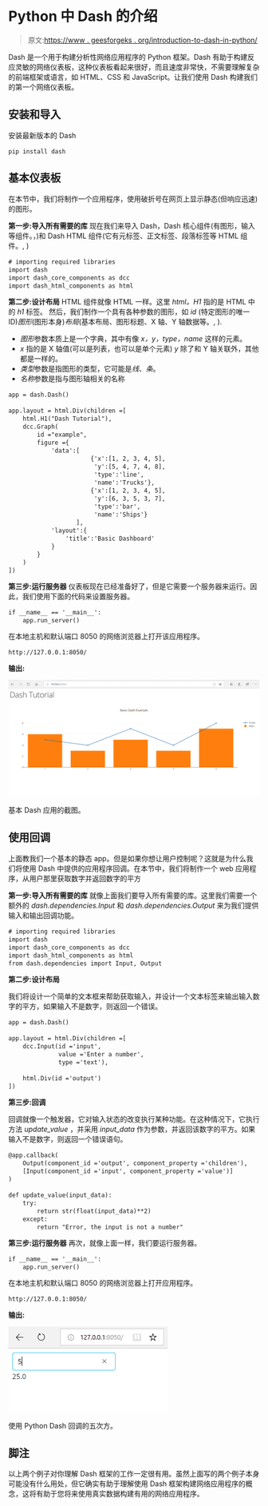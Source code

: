 # Python 中 Dash 的介绍

> 原文:[https://www . geesforgeks . org/introduction-to-dash-in-python/](https://www.geeksforgeeks.org/introduction-to-dash-in-python/)

Dash 是一个用于构建分析性网络应用程序的 Python 框架。Dash 有助于构建反应灵敏的网络仪表板，这种仪表板看起来很好，而且速度非常快，不需要理解复杂的前端框架或语言，如 HTML、CSS 和 JavaScript。让我们使用 Dash 构建我们的第一个网络仪表板。

## 安装和导入

安装最新版本的 Dash

```
pip install dash

```

## 基本仪表板

在本节中，我们将制作一个应用程序，使用破折号在网页上显示静态(但响应迅速)的图形。

**第一步:导入所有需要的库**
现在我们来导入 Dash，Dash 核心组件(有图形，输入等组件。，)和 Dash HTML 组件(它有元标签、正文标签、段落标签等 HTML 组件。, )

```
# importing required libraries
import dash
import dash_core_components as dcc    
import dash_html_components as html
```

**第二步:设计布局**
HTML 组件就像 HTML 一样。这里 *html。H1* 指的是 HTML 中的 *h1* 标签。
然后，我们制作一个具有各种参数的图形，如 *id* (特定图形的唯一 ID)*图形*(图形本身)*布局*(基本布局、图形标题、X 轴、Y 轴数据等。, ).

*   *图形*参数本质上是一个字典，其中有像 *x，y，type，name* 这样的元素。
*   *x* 指的是 X 轴值(可以是列表，也可以是单个元素) *y* 除了和 Y 轴关联外，其他都是一样的。
*   *类型*参数是指图形的类型，它可能是*线*、*条*。
*   *名称*参数是指与图形轴相关的名称

```
app = dash.Dash()

app.layout = html.Div(children =[
    html.H1("Dash Tutorial"),
    dcc.Graph(
        id ="example",
        figure ={
            'data':[
                       {'x':[1, 2, 3, 4, 5],
                        'y':[5, 4, 7, 4, 8],
                        'type':'line', 
                        'name':'Trucks'},
                       {'x':[1, 2, 3, 4, 5], 
                        'y':[6, 3, 5, 3, 7], 
                        'type':'bar',
                        'name':'Ships'}
                   ],
            'layout':{
                'title':'Basic Dashboard'
            }
        }
    )
])
```

**第三步:运行服务器**
仪表板现在已经准备好了，但是它需要一个服务器来运行。因此，我们使用下面的代码来设置服务器。

```
if __name__ == '__main__':
    app.run_server()
```

在本地主机和默认端口 8050 的网络浏览器上打开该应用程序。

```
http://127.0.0.1:8050/

```

**输出:**

![](img/ac4af82c6670a374a041233da7f41839.png)

基本 Dash 应用的截图。

## 使用回调

上面教我们一个基本的静态 app。但是如果你想让用户控制呢？这就是为什么我们将使用 Dash 中提供的应用程序回调。在本节中，我们将制作一个 web 应用程序，从用户那里获取数字并返回数字的平方

**第一步:导入所有需要的库**
就像上面我们要导入所有需要的库。这里我们需要一个额外的 *dash.dependencies.Input* 和 *dash.dependencies.Output* 来为我们提供输入和输出回调功能。

```
# importing required libraries
import dash
import dash_core_components as dcc    
import dash_html_components as html
from dash.dependencies import Input, Output 
```

**第二步:设计布局**

我们将设计一个简单的文本框来帮助获取输入，并设计一个文本标签来输出输入数字的平方，如果输入不是数字，则返回一个错误。

```
app = dash.Dash()

app.layout = html.Div(children =[
    dcc.Input(id ='input', 
              value ='Enter a number', 
              type ='text'),

    html.Div(id ='output')
])
```

**第三步:回调**

回调就像一个触发器，它对输入状态的改变执行某种功能。在这种情况下，它执行方法 *update_value* ，并采用 *input_data* 作为参数，并返回该数字的平方。如果输入不是数字，则返回一个错误语句。

```
@app.callback(
    Output(component_id ='output', component_property ='children'),
    [Input(component_id ='input', component_property ='value')]
)

def update_value(input_data):
    try:
        return str(float(input_data)**2)
    except:
        return "Error, the input is not a number"
```

**第三步:运行服务器**
再次，就像上面一样，我们要运行服务器。

```
if __name__ == '__main__':
    app.run_server()
```

在本地主机和默认端口 8050 的网络浏览器上打开应用程序。

```
http://127.0.0.1:8050/

```

**输出:**

![](img/b2238150174c097f0d47b6499f4beb2d.png)

使用 Python Dash 回调的五次方。

## 脚注

以上两个例子对你理解 Dash 框架的工作一定很有用。虽然上面写的两个例子本身可能没有什么用处，但它确实有助于理解使用 Dash 框架构建网络应用程序的概念，这将有助于您将来使用真实数据构建有用的网络应用程序。
